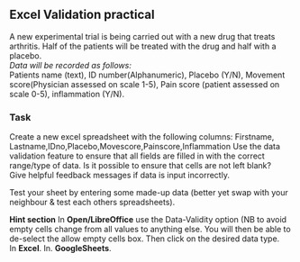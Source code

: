 ## Excel Validation practical
A new experimental trial is being carried out with a new drug that treats arthritis. Half of the patients will be treated with the drug and half with a placebo.   
_Data will be recorded as follows:_   
Patients name (text), ID number(Alphanumeric), Placebo (Y/N), Movement score(Physician assessed on scale 1-5),
Pain score (patient assessed on scale 0-5), inflammation (Y/N).   
### Task
Create a new excel spreadsheet with the following columns:
Firstname, Lastname,IDno,Placebo,Movescore,Painscore,Inflammation
Use the data validation feature to ensure that all fields are filled in with the correct range/type of data. Is it possible to ensure that cells are not left blank?  
Give helpful feedback messages if data is input incorrectly.    

Test your sheet by entering some made-up data (better yet swap with your neighbour & test each others spreadsheets). 


__Hint section__
In __Open/LibreOffice__ use the Data-Validity option (NB to avoid empty cells change from all values to anything else. You will then be able to de-select the allow empty cells box. Then click on the desired data type.    
In __Excel__. 
In. __GoogleSheets__.   


